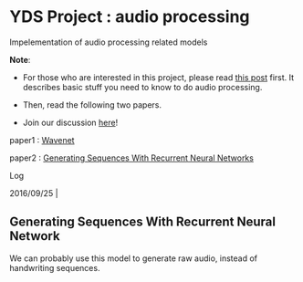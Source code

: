 # YDS Project : audio processing 

Impelementation of audio processing related models

**Note**: 
- For those who are interested in this project, please read [this post]() first. It describes basic stuff you need to know to do audio processing.

- Then, read the following two papers. 

- Join our discussion [here]()!


paper1 : [Wavenet](https://arxiv.org/pdf/1609.03499.pdf)

paper2 : [Generating Sequences With Recurrent Neural Networks](https://arxiv.org/pdf/1308.0850v5.pdf)

Log 

2016/09/25 | 


## Generating Sequences With Recurrent Neural Network

We can probably use this model to generate raw audio, instead of handwriting sequences. 




